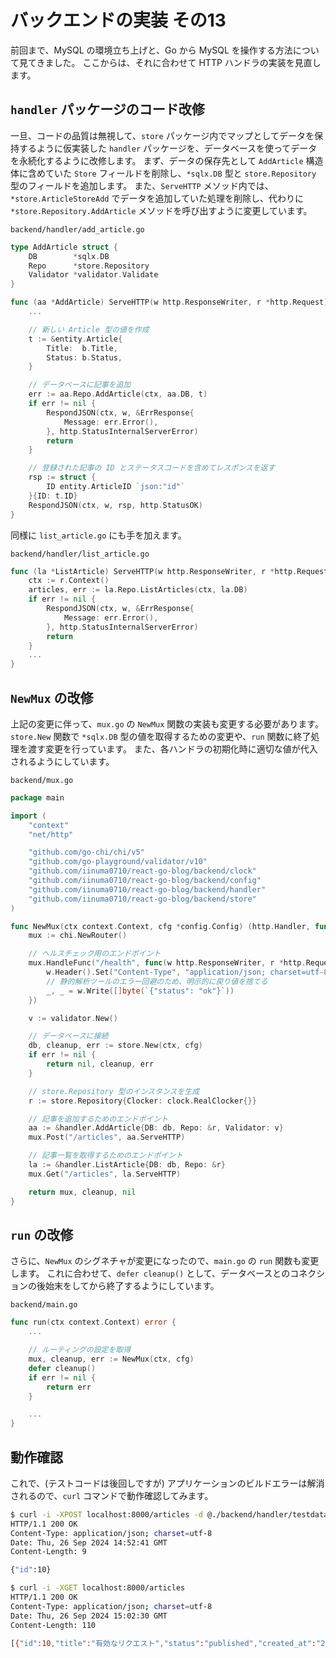 # バックエンドの実装 その13
前回まで、MySQL の環境立ち上げと、Go から MySQL を操作する方法について見てきました。
ここからは、それに合わせて HTTP ハンドラの実装を見直します。

## ```handler``` パッケージのコード改修
一旦、コードの品質は無視して、```store``` パッケージ内でマップとしてデータを保持するように仮実装した ```handler``` パッケージを、データベースを使ってデータを永続化するように改修します。
まず、データの保存先として ```AddArticle``` 構造体に含めていた ```Store``` フィールドを削除し、```*sqlx.DB``` 型と ```store.Repository``` 型のフィールドを追加します。
また、```ServeHTTP``` メソッド内では、```*store.ArticleStoreAdd``` でデータを追加していた処理を削除し、代わりに ```*store.Repository.AddArticle``` メソッドを呼び出すように変更しています。

```backend/handler/add_article.go```
```go
type AddArticle struct {
	DB        *sqlx.DB
	Repo      *store.Repository
	Validator *validator.Validate
}

func (aa *AddArticle) ServeHTTP(w http.ResponseWriter, r *http.Request) {
	...

	// 新しい Article 型の値を作成
	t := &entity.Article{
		Title:  b.Title,
		Status: b.Status,
	}

	// データベースに記事を追加
	err := aa.Repo.AddArticle(ctx, aa.DB, t)
	if err != nil {
		RespondJSON(ctx, w, &ErrResponse{
			Message: err.Error(),
		}, http.StatusInternalServerError)
		return
	}

	// 登録された記事の ID とステータスコードを含めてレスポンスを返す
	rsp := struct {
		ID entity.ArticleID `json:"id"`
	}{ID: t.ID}
	RespondJSON(ctx, w, rsp, http.StatusOK)
}
```

同様に ```list_article.go``` にも手を加えます。

```backend/handler/list_article.go```
```go
func (la *ListArticle) ServeHTTP(w http.ResponseWriter, r *http.Request) {
	ctx := r.Context()
	articles, err := la.Repo.ListArticles(ctx, la.DB)
	if err != nil {
		RespondJSON(ctx, w, &ErrResponse{
			Message: err.Error(),
		}, http.StatusInternalServerError)
		return
	}
	...
}
```

## ```NewMux``` の改修
上記の変更に伴って、```mux.go``` の ```NewMux``` 関数の実装も変更する必要があります。
```store.New``` 関数で ```*sqlx.DB``` 型の値を取得するための変更や、```run``` 関数に終了処理を渡す変更を行っています。
また、各ハンドラの初期化時に適切な値が代入されるようにしています。

```backend/mux.go```
```go
package main

import (
	"context"
	"net/http"

	"github.com/go-chi/chi/v5"
	"github.com/go-playground/validator/v10"
	"github.com/iinuma0710/react-go-blog/backend/clock"
	"github.com/iinuma0710/react-go-blog/backend/config"
	"github.com/iinuma0710/react-go-blog/backend/handler"
	"github.com/iinuma0710/react-go-blog/backend/store"
)

func NewMux(ctx context.Context, cfg *config.Config) (http.Handler, func(), error) {
	mux := chi.NewRouter()

	// ヘルスチェック用のエンドポイント
	mux.HandleFunc("/health", func(w http.ResponseWriter, r *http.Request) {
		w.Header().Set("Content-Type", "application/json; charset=utf-8")
		// 静的解析ツールのエラー回避のため、明示的に戻り値を捨てる
		_, _ = w.Write([]byte(`{"status": "ok"}`))
	})

	v := validator.New()

	// データベースに接続
	db, cleanup, err := store.New(ctx, cfg)
	if err != nil {
		return nil, cleanup, err
	}

	// store.Repository 型のインスタンスを生成
	r := store.Repository{Clocker: clock.RealClocker{}}

	// 記事を追加するためのエンドポイント
	aa := &handler.AddArticle{DB: db, Repo: &r, Validator: v}
	mux.Post("/articles", aa.ServeHTTP)

	// 記事一覧を取得するためのエンドポイント
	la := &handler.ListArticle{DB: db, Repo: &r}
	mux.Get("/articles", la.ServeHTTP)

	return mux, cleanup, nil
}
```

## ```run``` の改修
さらに、```NewMux``` のシグネチャが変更になったので、```main.go``` の ```run``` 関数も変更します。
これに合わせて、```defer cleanup()``` として、データベースとのコネクションの後始末をしてから終了するようにしています。

```backend/main.go```
```go
func run(ctx context.Context) error {
	...

	// ルーティングの設定を取得
	mux, cleanup, err := NewMux(ctx, cfg)
	defer cleanup()
    if err != nil {
		return err
	}

	...
}
```

## 動作確認
これで、(テストコードは後回しですが) アプリケーションのビルドエラーは解消されるので、```curl``` コマンドで動作確認してみます。

```bash
$ curl -i -XPOST localhost:8000/articles -d @./backend/handler/testdata/add_article/ok_req.json.golden
HTTP/1.1 200 OK
Content-Type: application/json; charset=utf-8
Date: Thu, 26 Sep 2024 14:52:41 GMT
Content-Length: 9

{"id":10}

$ curl -i -XGET localhost:8000/articles
HTTP/1.1 200 OK
Content-Type: application/json; charset=utf-8
Date: Thu, 26 Sep 2024 15:02:30 GMT
Content-Length: 110

[{"id":10,"title":"有効なリクエスト","status":"published","created_at":"2024-09-26T14:52:41.751711Z"}]
```